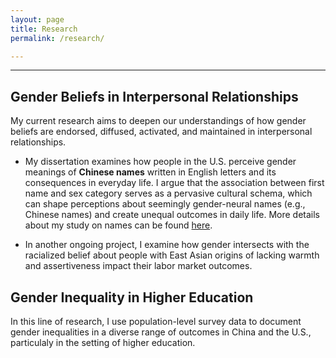 ```yaml
---
layout: page
title: Research
permalink: /research/

---
```


---

## **Gender Beliefs in Interpersonal Relationships**

My current research aims to deepen our understandings of how gender beliefs are endorsed, diffused, activated, and maintained in interpersonal relationships.

* My dissertation examines how people in the U.S. perceive gender meanings of **Chinese names** written in English letters and its consequences in everyday life. I argue that the association between first name and sex category serves as a pervasive cultural schema, which can shape perceptions about seemingly gender-neural names (e.g., Chinese names) and create unequal outcomes in daily life. More details about my study on names can be found [here](https://yaoman1324.github.io/names/).

* In another ongoing project, I examine how gender intersects with the racialized belief about people with East Asian origins of lacking warmth and assertiveness impact their labor market outcomes.

## **Gender Inequality in Higher Education**

In this line of research, I use population-level survey data to document gender inequalities in a diverse range of outcomes in China and the U.S., particulaly in the setting of higher education.
